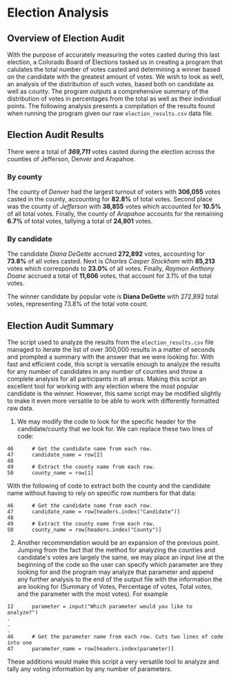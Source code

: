# Election Analysis

## Overview of Election Audit

With the purpose of accurately measuring the votes casted during this last election, a Colorado Board of Elections tasked us in creating a program that calulates the total number of votes casted and determining a winner based on the candidate with the greatest amount of votes. We wish to look as well, an analysis of the distribution of such votes, based both on candidate as well as county. The program outputs a comprehensive summary of the distribution of votes in percentages from the total as well as their individual points. The following analysis presents a compilation of the results found when running the program given our raw ```election_results.csv``` data file.

## Election Audit Results

There were a total of ***369,711*** votes casted during the election across the counties of Jefferson, Denver and Arapahoe.

### By county

The county of *Denver* had the largest turnout of voters with **306,055** votes casted in the county, accounting for **82.8%** of total votes. Second place was the county of *Jefferson* with **38,855** votes which accounted for **10.5%** of all total votes. Finally, the county of *Arapahoe* accounts for the remaining **6.7%** of total votes, tallying a total of **24,801** votes.

### By candidate

The candidate *Diana DeGette* accrued **272,892** votes, accounting for **73.8%** of all votes casted. Next is *Charles Casper Stockham* with **85,213** votes which corresponds to **23.0%** of all votes. Finally, *Raymon Anthony Doane* accrued a total of **11,606** votes, that account for 3.1% of the total votes.

The winner candidate by popular vote is **Diana DeGette** with 272,892 total votes, representing 73.8% of the total vote count.

## Election Audit Summary

The script used to analyze the results from the `election_results.csv` file managed to iterate the list of over 300,000 results in a matter of seconds and prompted a summary with the answer that we were looking for. With fast and efficient code, this script is versatile enough to analyze the results for any number of candidates in any number of counties and throw a complete analysis for all participants in all areas. Making this script an excellent tool for working with any election where the most popular candidate is the winner. However, this same script may be modified slightly to make it even more versatile to be able to work with differently formatted raw data.

1. We may modify the code to look for the specific header for the candidate/county that we look for. We can replace these two lines of code:
```
46      # Get the candidate name from each row.
47      candidate_name = row[2]
48
49      # Extract the county name from each row.
50      county_name = row[1]
```
With the following of code to extract both the county and the candidate name without having to rely on specific row numbers for that data:
```
46      # Get the candidate name from each row.
47      candidate_name = row[headers.index("Candidate")]
48
49      # Extract the county name from each row.
50      county_name = row[headers.index("County")]
```
2. Another recommendation would be an expansion of the previous point. Jumping from the fact that the method for analyzing the counties and candidate's votes are largely the same, we may place an input line at the beginning of the code so the user can specify which parameter are they looking for and the program may analyze that parameter and append any further analysis to the end of the output file with the information the are looking for (Summary of Votes, Percentage of votes, Total votes, and the parameter with the most votes). For example
```
12      parameter = input("Which parameter would you like to analyze?")
.
.
.
46      # Get the parameter name from each row. Cuts two lines of code into one
47      parameter_name = row[headers.index(parameter)]
```
These additions would make this script a very versatile tool to analyze and tally any voting information by any number of parameters.
